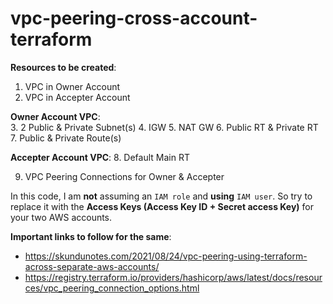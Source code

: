 # vpc-peering-cross-account-terraform

**Resources to be created**:
1. VPC in Owner Account
2. VPC in Accepter Account

**Owner Account VPC**: <br>
3. 2 Public & Private Subnet(s)
4. IGW
5. NAT GW
6. Public RT & Private RT
7. Public & Private Route(s)

**Accepter Account VPC**:
8. Default Main RT

9. VPC Peering Connections for Owner & Accepter


In this code, I am **not** assuming an `IAM role` and **using** `IAM user`. So try to replace it with the **Access Keys (Access Key ID + Secret access Key)** for your two AWS accounts.

**Important links to follow for the same**:

- https://skundunotes.com/2021/08/24/vpc-peering-using-terraform-across-separate-aws-accounts/
- https://registry.terraform.io/providers/hashicorp/aws/latest/docs/resources/vpc_peering_connection_options.html

